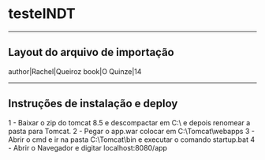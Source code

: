 # testeINDT
*************************************************************************************************
Layout do arquivo de importação
-------------------------------------------------------------------------------------------------
author|Rachel|Queiroz
book|O Quinze|14

*************************************************************************************************
Instruções de instalação e deploy
-------------------------------------------------------------------------------------------------
1 - Baixar o zip do tomcat 8.5 e descompactar em C:\ e depois renomear a pasta para Tomcat.
2 - Pegar o app.war colocar em C:\Tomcat\webapps
3 - Abrir o cmd e ir na pasta C:\Tomcat\bin e executar o comando startup.bat
4 - Abrir o Navegador e digitar localhost:8080/app